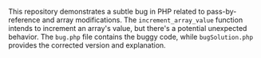 This repository demonstrates a subtle bug in PHP related to pass-by-reference and array modifications. The `increment_array_value` function intends to increment an array's value, but there's a potential unexpected behavior. The `bug.php` file contains the buggy code, while `bugSolution.php` provides the corrected version and explanation.